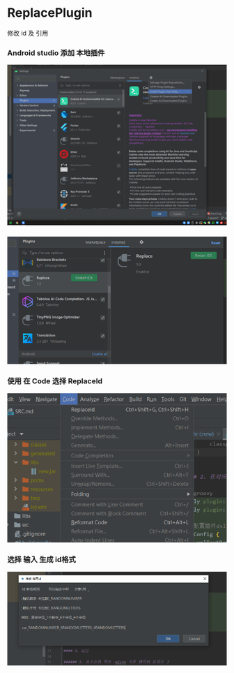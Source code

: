 
# ReplacePlugin
 
修改 id  及 引用

### Android studio 添加 本地插件
![img.png](img.png)

### 
![img_1.png](img_1.png)

### 使用 在 Code 选择 ReplaceId
![img_2.png](img_2.png)

### 选择  输入 生成 id格式   

![img_3.png](img_3.png)